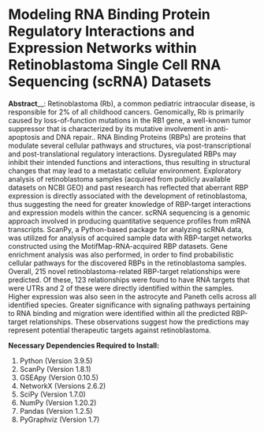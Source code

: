 # Modeling RNA Binding Protein Regulatory Interactions and Expression Networks within Retinoblastoma Single Cell RNA Sequencing (scRNA) Datasets

**Abstract**__: Retinoblastoma (Rb), a common pediatric intraocular disease, is responsible for 2% of all childhood cancers. Genomically, Rb is primarily caused by loss-of-function mutations in the RB1 gene, a well-known tumor suppressor that is characterized by its mutative involvement in anti-apoptosis and DNA repair.. RNA Binding Proteins (RBPs) are proteins that modulate several cellular pathways and structures, via post-transcriptional and post-translational regulatory interactions. Dysregulated RBPs may inhibit their intended functions and interactions, thus resulting in structural changes that may lead to a metastatic cellular environment. Exploratory analysis of retinoblastoma samples (acquired from publicly available datasets on NCBI GEO) and past research has reflected that aberrant RBP expression is directly associated with the development of retinoblastoma, thus suggesting the need for greater knowledge of RBP-target interactions and expression models within the cancer. scRNA sequencing is a genomic approach involved in producing quantitative sequence profiles from mRNA transcripts. ScanPy, a Python-based package for analyzing scRNA data, was utilized for analysis of acquired sample data with RBP-target networks constructed using the MotifMap-RNA-acquired RBP datasets. Gene enrichment analysis was also performed, in order to find probabilistic cellular pathways for the discovered RBPs in the retinoblastoma samples. Overall, 215 novel retinoblastoma-related RBP-target relationships were predicted. Of these, 123 relationships were found to have RNA targets that were UTRs and 2 of these were directly identified within the samples. Higher expression was also seen in the astrocyte and Paneth cells across all identified species. Greater significance with signaling pathways pertaining to RNA binding and migration were identified within all the predicted RBP-target relationships. These observations suggest how the predictions may represent potential therapeutic targets against retinoblastoma.

**Necessary Dependencies Required to Install:**
1. Python (Version 3.9.5)
2. ScanPy (Version 1.8.1)
3. GSEApy (Version 0.10.5)
4. NetworkX (Versions 2.6.2)
5. SciPy (Version 1.7.0)
6. NumPy (Version 1.20.2)
7. Pandas (Version 1.2.5)
8. PyGraphviz (Version 1.7)
